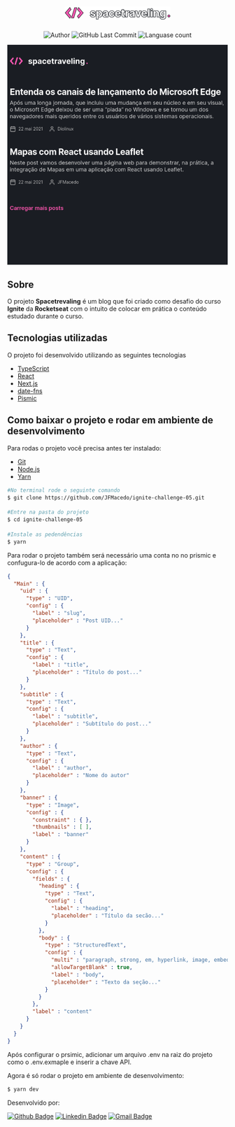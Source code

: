 <h1 align="center">
	<img src=".github/logo.png" />
</h1>

<p align="center">
	<img alt="Author" src="https://img.shields.io/badge/Author-Jean%20Fernandes%20de%20Macedo-FF57B2" />
	<img alt="GitHub Last Commit" src="https://img.shields.io/github/last-commit/jfmacedo/ignite-challenge-05?color=FF57B2" />
  <img alt="Languase count" src="https://img.shields.io/github/languages/count/jfmacedo/ignite-challenge-05?color=FF57B2" />
</p>

<div align="center">
	<img src=".github/home.png" />
</div>

## Sobre

O projeto **Spacetrevaling** é um blog que foi criado como desafio do curso **Ignite** da **Rocketseat** com o intuito de colocar em prática o conteúdo estudado durante o curso.

## Tecnologias utilizadas

O projeto foi desenvolvido utilizando as seguintes tecnologias

- [TypeScript](https://www.typescriptlang.org/)
- [React](https://reactjs.org/)
- [Next.js](https://nextjs.org/)
- [date-fns](https://date-fns.org/)
- [Pismic](https://prismic.io/)

## Como baixar o projeto e rodar em ambiente de desenvolvimento

Para rodas o projeto você precisa antes ter instalado:
- [Git](https://git-scm.com/)
- [Node.js](https://nodejs.org/pt-br/)
- [Yarn](https://yarnpkg.com/)

```bash
#No terminal rode o seguinte comando
$ git clone https://github.com/JFMacedo/ignite-challenge-05.git

#Entre na pasta do projeto
$ cd ignite-challenge-05 

#Instale as pedendências
$ yarn
```

Para rodar o projeto também será necessário uma conta no no prismic e confugura-lo de acordo com a aplicação:

```json
{
  "Main" : {
    "uid" : {
      "type" : "UID",
      "config" : {
        "label" : "slug",
        "placeholder" : "Post UID..."
      }
    },
    "title" : {
      "type" : "Text",
      "config" : {
        "label" : "title",
        "placeholder" : "Título do post..."
      }
    },
    "subtitle" : {
      "type" : "Text",
      "config" : {
        "label" : "subtitle",
        "placeholder" : "Subtítulo do post..."
      }
    },
    "author" : {
      "type" : "Text",
      "config" : {
        "label" : "author",
        "placeholder" : "Nome do autor"
      }
    },
    "banner" : {
      "type" : "Image",
      "config" : {
        "constraint" : { },
        "thumbnails" : [ ],
        "label" : "banner"
      }
    },
    "content" : {
      "type" : "Group",
      "config" : {
        "fields" : {
          "heading" : {
            "type" : "Text",
            "config" : {
              "label" : "heading",
              "placeholder" : "Título da secão..."
            }
          },
          "body" : {
            "type" : "StructuredText",
            "config" : {
              "multi" : "paragraph, strong, em, hyperlink, image, embed, list-item, o-list-item, rtl",
              "allowTargetBlank" : true,
              "label" : "body",
              "placeholder" : "Texto da seção..."
            }
          }
        },
        "label" : "content"
      }
    }
  }
}
```

Após configurar o prsimic, adicionar um arquivo .env na raiz do projeto como o .env.exmaple e inserir a chave API.

Agora é só rodar o projeto em ambiente de desenvolvimento:
```bash
$ yarn dev
```

Desenvolvido por:

[![Github Badge](https://img.shields.io/badge/-JFMacedo-%23181717?logo=github)](https://github.com/jfmacedo91)
[![Linkedin Badge](https://img.shields.io/badge/-Jean%20Fernandes%20de%20Macedo-%230A66C2?logo=linkedin)](https://www.linkedin.com/in/jfmacedo91/) 
[![Gmail Badge](https://img.shields.io/badge/-jfmacedo91%40gmail.com-FFFFFF?logo=gmail)](mailto:jfmacedo91@gmail.com)
